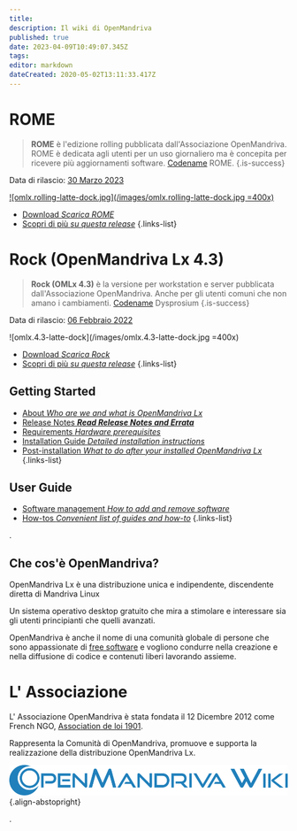 ```yaml
---
title: 
description: Il wiki di OpenMandriva
published: true
date: 2023-04-09T10:49:07.345Z
tags: 
editor: markdown
dateCreated: 2020-05-02T13:11:33.417Z
---
```


# ROME

> **ROME** è l'edizione rolling pubblicata dall'Associazione OpenMandriva. ROME è dedicata agli utenti per un uso giornaliero ma è concepita per ricevere più aggiornamenti software. [Codename](/policies/codename) ROME.
{.is-success}

Data di rilascio:  [30 Marzo 2023](https://www.openmandriva.org/96)
 
[![omlx.rolling-latte-dock.jpg](/images/omlx.rolling-latte-dock.jpg =400x)](/images/omlx.rolling-latte-dock.jpg) 


- [Download *Scarica ROME*](/en/distribution/releases/download)
- [Scopri di più *su questa release*](/distribution/releases/rome) 
{.links-list}

# Rock (OpenMandriva Lx 4.3)

>  **Rock (OMLx 4.3)** è la versione per workstation e server pubblicata dall'Associazione OpenMandriva. Anche per gli utenti comuni che non amano i cambiamenti. [Codename](/policies/codename) Dysprosium
{.is-success}

Data di rilascio:  [06 Febbraio 2022](https://www.openmandriva.org/en/news/article/openmandriva-lx-4-3-released)

![omlx.4.3-latte-dock](/images/omlx.4.3-latte-dock.jpg =400x)


- [Download *Scarica Rock*](/en/distribution/releases/download)
- [Scopri di più *su questa release*](/distribution/releases/omlx43) 
{.links-list}

## Getting Started

- [About *Who are we and what is OpenMandriva Lx*](/en/distribution)
- [Release Notes ***Read Release Notes and Errata***](/en/distribution/releases/current)
- [Requirements *Hardware prerequisites*](/en/distribution/install/requirements/)
- [Installation Guide *Detailed installation instructions*](/en/distribution/install/)
- [Post-installation *What to do after your installed OpenMandriva Lx*](/en/distribution/install/post-install)
{.links-list}

## User Guide

- [Software management *How to add and remove software*](/en/distribution/guides/software-management)
- [How-tos *Convenient list of guides and how-to*](/en/distribution/guides/how-tos)
{.links-list}

.
## Che cos'è OpenMandriva?
OpenMandriva Lx è una distribuzione unica e indipendente, discendente diretta di Mandriva Linux

Un sistema operativo desktop gratuito che mira a stimolare e interessare sia gli utenti principianti che quelli avanzati.

OpenMandriva è anche il nome di una comunità globale di persone che sono appassionate di [free software](http://en.wikipedia.org/wiki/Free_software) e vogliono condurre nella creazione e nella diffusione di codice e contenuti liberi lavorando assieme.

# L' Associazione
L' Associazione OpenMandriva è stata fondata il 12 Dicembre 2012 come French NGO, [Association de loi 1901](https://fr.wikipedia.org/wiki/Association_loi_de_1901). 

Rappresenta la Comunità di OpenMandriva, promuove e supporta la realizzazione della distribuzione OpenMandriva Lx.

![openmandriva-wiki.svg](/logo/openmandriva-wiki.svg){.align-abstopright}

\.
